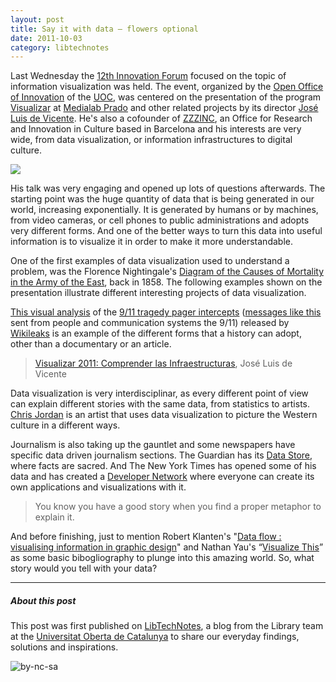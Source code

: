 ```yaml
---
layout: post
title: Say it with data — flowers optional
date: 2011-10-03
category: libtechnotes
---
```


Last Wednesday the [12th Innovation Forum](http://www.innovauoc.org/foruminnovacio/en/2011/09/12-forum-innovacio-visualitzacio-informacio) focused on the topic of information visualization was held. The event, organized by the [Open Office of Innovation](http://innovacio.uoc.edu/portal/english/innovacio/index.html) of the [UOC](http://www.uoc.edu/portal/english/index2.html), was centered on the presentation of the program [Visualizar](http://medialab-prado.es/visualizar) at [Medialab Prado](http://medialab-prado.es/) and other related projects by its director [José Luis de Vicente](http://about.me/jldevicente). He's also a cofounder of [ZZZINC](http://www.zzzinc.net/), an Office for Research and Innovation in Culture based in Barcelona and his interests are very wide, from data visualization, or information infrastructures to digital culture.

[![](http://labs.biblioteca.uoc.edu/blog/wp-content/uploads/2011/10/qwerty1-266x300.jpg)](http://dd.dynamicdiagrams.com/2008/01/nightingales-rose/)

His talk was very engaging and opened up lots of questions afterwards. The starting point was the huge quantity of data that is being generated in our world, increasing exponentially. It is generated by humans or by machines, from video cameras, or cell phones to public administrations and adopts very different forms. And one of the better ways to turn this data into useful information is to visualize it in order to make it more understandable.

One of the first examples of data visualization used to understand a problem, was the Florence Nightingale's [Diagram of the Causes of Mortality in the Army of the East](http://dd.dynamicdiagrams.com/2008/01/nightingales-rose/), back in 1858. The following examples shown on the presentation illustrate different interesting projects of data visualization.

[This visual analysis](http://vimeo.com/7860125) of the [9/11 tragedy pager intercepts](http://911.wikileaks.org/) ([messages like this](http://911.wikileaks.org/files/messages_2001_09_12-02_55_2001_09_12-02_59.txt) sent from people and communication systems the 9/11) released by [Wikileaks](http://wikileaks.org/) is an example of the different forms that a history can adopt, other than a documentary or an article.

> [Visualizar 2011: Comprender las Infraestructuras](http://vimeo.com/21351299), José Luis de Vicente

Data visualization is very interdisciplinar, as every different point of view can explain different stories with the same data, from statistics to artists. [Chris Jordan](http://www.ted.com/talks/chris_jordan_pictures_some_shocking_stats.html) is an artist that uses data visualization to picture the Western culture in a different ways.

Journalism is also taking up the gauntlet and some newspapers have specific data driven journalism sections. The Guardian has its [Data Store](http://www.guardian.co.uk/data), where facts are sacred. And The New York Times has opened some of his data and has created a [Developer Network](http://developer.nytimes.com/) where everyone can create its own applications and visualizations with it.

> You know you have a good story when you find a proper metaphor to explain it.

And before finishing, just to mention Robert Klanten's "[Data flow : visualising information in graphic design](http://cataleg.uoc.edu/record=b1025116)" and Nathan Yau's “[Visualize This](http://book.flowingdata.com/)” as some basic bibogliography to plunge into this amazing world. So, what story would you tell with your data?

---

##### About this post

This post was first published on [LibTechNotes](http://labs.biblioteca.uoc.edu/), a blog from the Library team at the [Universitat Oberta de Catalunya](http://www.uoc.edu/) to share our everyday findings, solutions and inspirations.

![by-nc-sa](http://i.creativecommons.org/l/by-nc-sa/3.0/88x31.png)